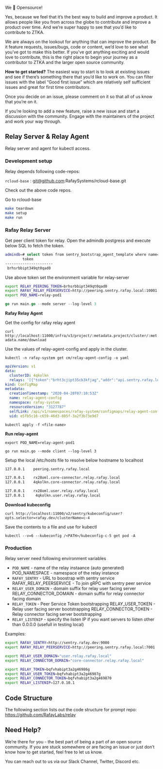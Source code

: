 We 💚 Opensource!

Yes, because we feel that it’s the best way to build and improve a product. It allows people like you from across the globe to contribute and improve a product over time. And we’re super happy to see that you’d like to contribute to ZTKA.

We are always on the lookout for anything that can improve the product. Be it feature requests, issues/bugs, code or content, we’d love to see what you’ve got to make this better. If you’ve got anything exciting and would love to contribute, this is the right place to begin your journey as a contributor to ZTKA and the larger open source community.

**How to get started?**
The easiest way to start is to look at existing issues and see if there’s something there that you’d like to work on. You can filter issues with the label “Good first issue” which are relatively self sufficient issues and great for first time contributors.

Once you decide on an issue, please comment on it so that all of us know that you’re on it.

If you’re looking to add a new feature, raise a new issue and start a discussion with the community. Engage with the maintainers of the project and work your way through.

## Relay Server & Relay Agent

Relay server and agent for kubectl access.

### Development setup

Relay depends following code-repos:

`rcloud-base` : git@github.com:RafaySystems/rcloud-base.git

Check out the above code repos.

Go to rcloud-base

```bash
make teardown 
make setup
make run
```

### Rafay Relay Server

Get peer client token for relay.
Open the admindb postgress and execute below SQL to fetch the token.

```bash
admindb=# select token from sentry_bootstrap_agent_template where name='rafay-sentry-peering-client';
        token         
----------------------
 brhsrbbipt349qt0qad0
```

Use above token set the environment variable for relay-server

```bash
export RELAY_PEERING_TOKEN=brhsrbbipt349qt0qad0
export RAFAY_RELAY_PEERSERVICE=http://peering.sentry.rafay.local:10001 
export POD_NAME=relay-pod1
```

```go
go run main.go --mode server --log-level 3
```

**Rafay Relay Agent**

Get the config for rafay relay agent

`curl http://localhost:11000/infra/v3/project/:metadata.project/cluster/:metadata.name/download`

Use the values of relay-agent-config and apply in the cluster.

`kubectl -n rafay-system get cm/relay-agent-config -o yaml`

```yaml
apiVersion: v1
data:
  clusterID: 4qkolkn
  relays: '[{"token":"brht3cjipt35cb3kfjag","addr":"api.sentry.rafay.local:11000","endpoint":"*.core-connector.relay.rafay.local:443","name":"rafay-core-relay-agent","templateToken":"brhsrbbipt349qt0qae0"}]'
kind: ConfigMap
metadata:
  creationTimestamp: "2020-04-28T07:10:53Z"
  name: relay-agent-config
  namespace: rafay-system
  resourceVersion: "3127787"
  selfLink: /api/v1/namespaces/rafay-system/configmaps/relay-agent-config
  uid: e5fb5c16-c659-46d3-805f-3a2f3b73e9d7
```

`kubectl apply -f <file-name>`

**Run relay-agent**

`export POD_NAME=relay-agent-pod1`

`go run main.go --mode client --log-level 3`

Setup the local /etc/hosts file to resolve below hostname to localhost

```bash
127.0.0.1    peering.sentry.rafay.local

127.0.0.1    rx28oml.core-connector.relay.rafay.local
127.0.0.1    4qkolkn.core-connector.relay.rafay.local

127.0.0.1    rx28oml.user.relay.rafay.local
127.0.0.1     4qkolkn.user.relay.rafay.local
```

**Download kubeconfig**

`curl http://localhost:11000/v2/sentry/kubeconfig/user?opts.selector=rafay.dev/clusterName=c-4`

Save the contents to a file and use for kubectl

`kubectl --v=6 --kubeconfig /<PATH>/kubeconfig-c-5 get pod -A`

### Production

Relay server need following environment variables

- `POD_NAME` - name of the relay instaance (auto generated) POD_NAMESPACE - namespace of the relay instance
- `RAFAY_SENTRY` - URL to boostrap with sentry service RAFAY_RELAY_PEERSERVICE - To join gRPC with sentry peer service
- `RELAY_USER_DOMAIN` - domain suffix for relay user facing server RELAY_CONNECTOR_DOMAIN - domain suffix for relay connector facing domain
- `RELAY_TOKEN` - Peer Service Token bootstrapping RELAY_USER_TOKEN - Relay user facing server bootstrapping RELAY_CONNECTOR_TOKEN - Relay connector facing server bootstrapping
- `RELAY_LISTENIP` - specify the listen IP if you want servers to listen other than 0.0.0.0 (usefull in testing local)


Examples:

```bash
export RAFAY_SENTRY=http://sentry.rafay.dev:9000
export RAFAY_RELAY_PEERSERVICE=http://peering.sentry.rafay.local:7001

export RELAY_USER_DOMAIN="user.relay.rafay.local"
export RELAY_CONNECTOR_DOMAIN="core-connector.relay.rafay.local"

export RELAY_TOKEN=bqfvhabipt3a2g46986g
export RELAY_USER_TOKEN=bqfvhabipt3a2g46987g
export RELAY_CONNECTOR_TOKEN=bqfvhabipt3a2g469870
export RELAY_LISTENIP=127.0.10.1

```

## Code Structure

The following section lists out the code structure for prompt repo: 
https://github.com/RafayLabs/relay

## Need Help?

We’re there for you - the best part of being a part of an open source community. If you are stuck somewhere or are facing an issue or just don’t know how to get started, feel free to let us know.

You can reach out to us via our Slack Channel, Twitter, Discord etc.